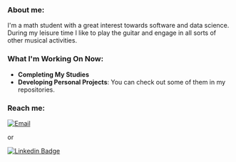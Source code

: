 ### About me:
I'm a math student with a great interest towards software and data science. During my leisure time I like to play the guitar and engage in all sorts of other musical activities.

### What I'm Working On Now:
- **Completing My Studies**
- **Developing Personal Projects**: You can check out some of them in my repositories.

### Reach me:
[![Email](https://img.shields.io/badge/Email_Me-8A2BE2)](mailto:touko.haapanen@aalto.fi)

or

[![Linkedin Badge](https://img.shields.io/badge/-LinkedIn-0e76a8?style=flat-square&logo=Linkedin&logoColor=white)](https://www.linkedin.com/in/touko-haapanen-b12984186/)
